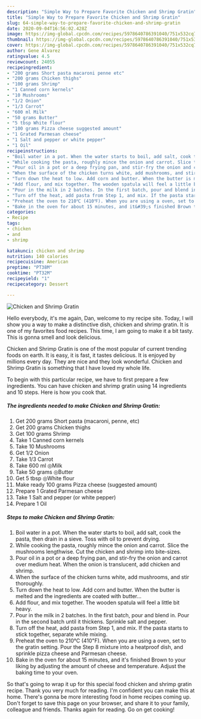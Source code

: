 ```yaml
---
description: "Simple Way to Prepare Favorite Chicken and Shrimp Gratin"
title: "Simple Way to Prepare Favorite Chicken and Shrimp Gratin"
slug: 64-simple-way-to-prepare-favorite-chicken-and-shrimp-gratin
date: 2020-09-04T16:56:02.428Z
image: https://img-global.cpcdn.com/recipes/5978640786391040/751x532cq70/chicken-and-shrimp-gratin-recipe-main-photo.jpg
thumbnail: https://img-global.cpcdn.com/recipes/5978640786391040/751x532cq70/chicken-and-shrimp-gratin-recipe-main-photo.jpg
cover: https://img-global.cpcdn.com/recipes/5978640786391040/751x532cq70/chicken-and-shrimp-gratin-recipe-main-photo.jpg
author: Gene Alvarez
ratingvalue: 4.5
reviewcount: 24055
recipeingredient:
- "200 grams Short pasta macaroni penne etc"
- "200 grams Chicken thighs"
- "100 grams Shrimp"
- "1 Canned corn kernels"
- "10 Mushrooms"
- "1/2 Onion"
- "1/3 Carrot"
- "600 ml Milk"
- "50 grams Butter"
- "5 tbsp White flour"
- "100 grams Pizza cheese suggested amount"
- "1 Grated Parmesan cheese"
- "1 Salt and pepper or white pepper"
- "1 Oil"
recipeinstructions:
- "Boil water in a pot. When the water starts to boil, add salt, cook the pasta, then drain in a sieve. Toss with oil to prevent drying."
- "While cooking the pasta, roughly mince the onion and carrot. Slice the mushrooms lengthwise. Cut the chicken and shrimp into bite-sizes."
- "Pour oil in a pot or a deep frying pan, and stir-fry the onion and carrot over medium heat. When the onion is translucent, add chicken and shrimp."
- "When the surface of the chicken turns white, add mushrooms, and stir thoroughly."
- "Turn down the heat to low. Add corn and butter. When the butter is melted and the ingredients are coated with butter..."
- "Add flour, and mix together. The wooden spatula will feel a little bit heavy."
- "Pour in the milk in 2 batches. In the first batch, pour and blend in. Pour in the second batch until it thickens. Sprinkle salt and pepper."
- "Turn off the heat, add pasta from Step 1, and mix. If the pasta starts to stick together, separate while mixing."
- "Preheat the oven to 210℃ (410℉). When you are using a oven, set to the gratin setting. Pour the Step 8 mixture into a heatproof dish, and sprinkle pizza cheese and Parmesan cheese."
- "Bake in the oven for about 15 minutes, and it&#39;s finished Brown to your liking by adjusting the amount of cheese and temperature. Adjust the baking time to your oven."
categories:
- Recipe
tags:
- chicken
- and
- shrimp

katakunci: chicken and shrimp 
nutrition: 140 calories
recipecuisine: American
preptime: "PT38M"
cooktime: "PT32M"
recipeyield: "1"
recipecategory: Dessert

---
```



![Chicken and Shrimp Gratin](https://img-global.cpcdn.com/recipes/5978640786391040/751x532cq70/chicken-and-shrimp-gratin-recipe-main-photo.jpg)

Hello everybody, it's me again, Dan, welcome to my recipe site. Today, I will show you a way to make a distinctive dish, chicken and shrimp gratin. It is one of my favorites food recipes. This time, I am going to make it a bit tasty. This is gonna smell and look delicious.



Chicken and Shrimp Gratin is one of the most popular of current trending foods on earth. It is easy, it is fast, it tastes delicious. It is enjoyed by millions every day. They are nice and they look wonderful. Chicken and Shrimp Gratin is something that I have loved my whole life.


To begin with this particular recipe, we have to first prepare a few ingredients. You can have chicken and shrimp gratin using 14 ingredients and 10 steps. Here is how you cook that.

<!--inarticleads1-->

##### The ingredients needed to make Chicken and Shrimp Gratin:

1. Get 200 grams Short pasta (macaroni, penne, etc)
1. Get 200 grams Chicken thighs
1. Get 100 grams Shrimp
1. Take 1 Canned corn kernels
1. Take 10 Mushrooms
1. Get 1/2 Onion
1. Take 1/3 Carrot
1. Take 600 ml ◎Milk
1. Take 50 grams ◎Butter
1. Get 5 tbsp ◎White flour
1. Make ready 100 grams Pizza cheese (suggested amount)
1. Prepare 1 Grated Parmesan cheese
1. Take 1 Salt and pepper (or white pepper)
1. Prepare 1 Oil




<!--inarticleads2-->

##### Steps to make Chicken and Shrimp Gratin:

1. Boil water in a pot. When the water starts to boil, add salt, cook the pasta, then drain in a sieve. Toss with oil to prevent drying.
1. While cooking the pasta, roughly mince the onion and carrot. Slice the mushrooms lengthwise. Cut the chicken and shrimp into bite-sizes.
1. Pour oil in a pot or a deep frying pan, and stir-fry the onion and carrot over medium heat. When the onion is translucent, add chicken and shrimp.
1. When the surface of the chicken turns white, add mushrooms, and stir thoroughly.
1. Turn down the heat to low. Add corn and butter. When the butter is melted and the ingredients are coated with butter...
1. Add flour, and mix together. The wooden spatula will feel a little bit heavy.
1. Pour in the milk in 2 batches. In the first batch, pour and blend in. Pour in the second batch until it thickens. Sprinkle salt and pepper.
1. Turn off the heat, add pasta from Step 1, and mix. If the pasta starts to stick together, separate while mixing.
1. Preheat the oven to 210℃ (410℉). When you are using a oven, set to the gratin setting. Pour the Step 8 mixture into a heatproof dish, and sprinkle pizza cheese and Parmesan cheese.
1. Bake in the oven for about 15 minutes, and it&#39;s finished Brown to your liking by adjusting the amount of cheese and temperature. Adjust the baking time to your oven.




So that's going to wrap it up for this special food chicken and shrimp gratin recipe. Thank you very much for reading. I'm confident you can make this at home. There's gonna be more interesting food in home recipes coming up. Don't forget to save this page on your browser, and share it to your family, colleague and friends. Thanks again for reading. Go on get cooking!
